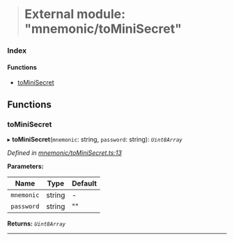 > # External module: "mnemonic/toMiniSecret"

### Index

#### Functions

* [toMiniSecret](_mnemonic_tominisecret_.md#tominisecret)

## Functions

###  toMiniSecret

▸ **toMiniSecret**(`mnemonic`: string, `password`: string): *`Uint8Array`*

*Defined in [mnemonic/toMiniSecret.ts:13](https://github.com/polkadot-js/common/blob/0021731/packages/util-crypto/src/mnemonic/toMiniSecret.ts#L13)*

**Parameters:**

Name | Type | Default |
------ | ------ | ------ |
`mnemonic` | string | - |
`password` | string | "" |

**Returns:** *`Uint8Array`*

___